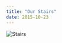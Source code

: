 ```yaml
---
title: "Our Stairs"
date: 2015-10-23
---
```

<p>
  <img src="@root/files/2015/10/stairs.jpg" alt="Stairs" class="centered">
</p>
